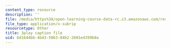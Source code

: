 ```yaml
---
content_type: resource
description: ''
file: /media/https%3A/open-learning-course-data-rc.s3.amazonaws.com/res-env-001-climate-action-hands-on-harnessing-science-with-communities-to-cut-carbon-january-iap-2017/6d1644bb4b43506384b22601e4399b8a_j4b9U9m9MQA.vtt
file_type: application/x-subrip
resourcetype: Other
title: 3play caption file
uid: 6d1644bb-4b43-5063-84b2-2601e4399b8a
---
```

